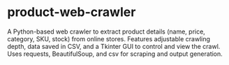 # product-web-crawler
A Python-based web crawler to extract product details (name, price, category, SKU, stock) from online stores. Features adjustable crawling depth, data saved in CSV, and a Tkinter GUI to control and view the crawl. Uses requests, BeautifulSoup, and csv for scraping and output generation.
